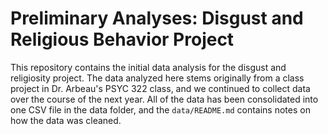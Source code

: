 # Preliminary Analyses: Disgust and Religious Behavior Project
This repository contains the initial data analysis for the disgust and religiosity project.
The data analyzed here stems originally from a class project in Dr. Arbeau's PSYC 322 class, and we continued to collect data over the course of the next year. All of the data has been consolidated into one CSV file in the data folder, and the `data/README.md` contains notes on how the data was cleaned.
